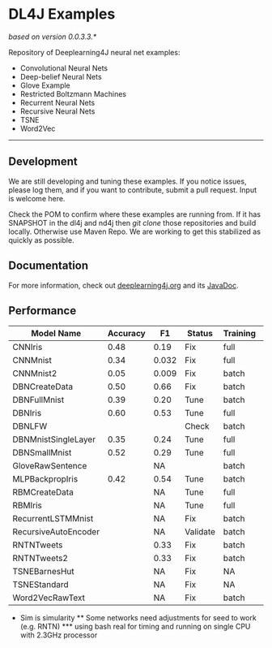 DL4J Examples 
=========================
*based on version 0.0.3.3.\**

Repository of Deeplearning4J neural net examples:

- Convolutional Neural Nets
- Deep-belief Neural Nets
- Glove Example
- Restricted Boltzmann Machines
- Recurrent Neural Nets
- Recursive Neural Nets
- TSNE
- Word2Vec

---
## Development
We are still developing and tuning these examples. If you notice issues, please log them, and if you want to contribute, submit a pull request. Input is welcome here.

Check the POM to confirm where these examples are running from. If it has SNAPSHOT in the dl4j and nd4j then *git clone* those repositories and build locally. Otherwise use Maven Repo. We are working to get this stabilized as quickly as possible.

## Documentation
For more information, check out [deeplearning4j.org](http://deeplearning4j.org/) and its [JavaDoc](http://deeplearning4j.org/doc/).

## Performance

| **Model Name**      | **Accuracy** | **F1** | **Status**   | **Training**  |**Timing**|
|---------------------|--------------|--------|--------------|---------------|----------|
| CNNIris             | 0.48         | 0.19   | Fix          | full          |          | 
| CNNMnist            | 0.34         | 0.032  | Fix          | full          |          | 
| CNNMnist2           | 0.05         | 0.009  | Fix          | batch         |          | 
| DBNCreateData       | 0.50         | 0.66   | Fix          | batch         |          | 
| DBNFullMnist        | 0.39         | 0.20   | Tune         | batch         | 63qm7.25s | - only predicts 1
| DBNIris             | 0.60         | 0.53   | Tune         | full          | 0m3.78s  | - with listeners on
| DBNLFW              |              |        | Check        | batch         |          |
| DBNMnistSingleLayer | 0.35         | 0.24   | Tune         | full          | 0m0.08s  | - only 500 examples
| DBNSmallMnist       | 0.52         | 0.29   | Tune         | full          | 0m0.09s  | - only 100 examples
| GloveRawSentence    |              | NA     |              | batch         | 0m0.73s  |
| MLPBackpropIris     | 0.42         | 0.54   | Tune         | batch         | 0m0.12s  |
| RBMCreateData	      |              | NA     | Tune         | full          | 0m0.09s  | - very small sample
| RBMIris             |              | NA     | Tune         | full          | 0m6.12s  |
| RecurrentLSTMMnist  |              | NA     | Fix          | batch         |          |
| RecursiveAutoEncoder|              | NA     | Validate     | batch         |          |
| RNTNTweets          |              | 0.33   | Fix          | batch         |          |
| RNTNTweets2         |              | 0.33   | Fix          | batch         |          |
| TSNEBarnesHut       |              | NA     | Fix          | NA            |          |
| TSNEStandard        |              | NA     | Fix          | NA            |          |
| Word2VecRawText     |              | NA     | Fix          | batch         | 0m1.36s  |
    

* Sim is simularity
** Some networks need adjustments for seed to work (e.g. RNTN)
*** using bash real for timing and running on single CPU with 2.3GHz processor
